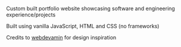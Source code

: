 Custom built portfolio website showcasing software and engineering experience/projects

Built using vanilla JavaScript, HTML and CSS (no frameworks)

Credits to [webdevamin](https://webdevamin.com/) for design inspiration